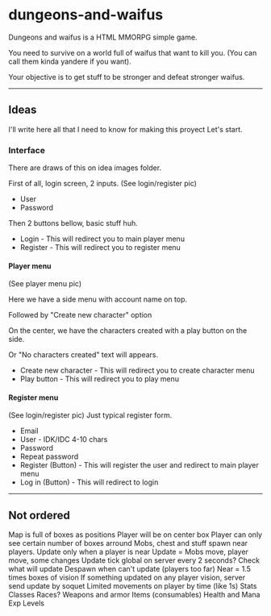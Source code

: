 ﻿# dungeons-and-waifus
Dungeons and waifus is a HTML MMORPG simple game.

You need to survive on a world full of waifus that want to kill you. (You can call them kinda yandere if you want).

Your objective is to get stuff to be stronger and defeat stronger waifus.

---
## Ideas
I'll write here all that I need to know for making this proyect
Let's start.

### Interface
There are draws of this on idea images folder.

First of all, login screen, 2 inputs.
(See login/register pic)
* User
* Password

Then 2 buttons bellow, basic stuff huh.

* Login - This will redirect you to main player menu
* Register - This will redirect you to register menu

#### Player menu
(See player menu pic)

Here we have a side menu with account name on top.

Followed by "Create new character" option

On the center, we have the characters created with a play button on the side.

Or "No characters created" text will appears.

* Create new character - This will redirect you to create character menu
* Play button - This will redirect you to play menu

#### Register menu
(See login/register pic)
Just typical register form.
* Email
* User - IDK/IDC 4-10 chars
* Password
* Repeat password
* Register (Button) - This will register the user and redirect to main player menu
* Log in (Button) - This will redirect to login

---
## Not ordered
Map is full of boxes as positions
Player will be on center box
Player can only see certain number of boxes arround
Mobs, chest and stuff spawn near players.
Update only when a player is near
Update = Mobs move, player move, some changes
Update tick global on server every 2 seconds?
Check what will update
Despawn when can't update (players too far)
Near = 1.5 times boxes of vision
If something updated on any player vision, server send update by soquet
Limited movements on player by time (like 1s)
Stats
Classes
Races?
Weapons and armor
Items (consumables)
Health and Mana
Exp
Levels



